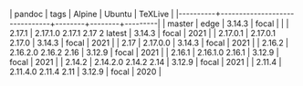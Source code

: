 | pandoc   | tags                          | Alpine | Ubuntu | TeXLive |
|----------+-------------------------------+--------+--------+---------|
| master   | edge                          | 3.14.3 | focal  |         |
| 2.17.1   | 2.17.1.0 2.17.1 2.17 2 latest | 3.14.3 | focal  |    2021 |
| 2.17.0.1 | 2.17.0.1 2.17.0               | 3.14.3 | focal  |    2021 |
| 2.17     | 2.17.0.0                      | 3.14.3 | focal  |    2021 |
| 2.16.2   | 2.16.2.0 2.16.2 2.16          | 3.12.9 | focal  |    2021 |
| 2.16.1   | 2.16.1.0 2.16.1               | 3.12.9 | focal  |    2021 |
| 2.14.2   | 2.14.2.0 2.14.2 2.14          | 3.12.9 | focal  |    2021 |
| 2.11.4   | 2.11.4.0 2.11.4 2.11          | 3.12.9 | focal  |    2020 |
